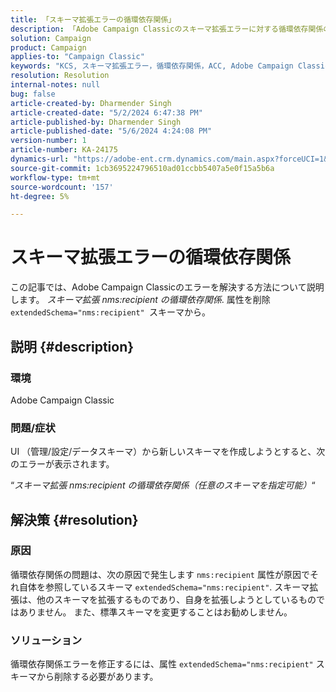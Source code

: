 ```yaml
---
title: 「スキーマ拡張エラーの循環依存関係」
description: 「Adobe Campaign Classicのスキーマ拡張エラーに対する循環依存関係の問題を解決する方法を説明します。」
solution: Campaign
product: Campaign
applies-to: "Campaign Classic"
keywords: "KCS, スキーマ拡張エラー，循環依存関係，ACC, Adobe Campaign Classic"
resolution: Resolution
internal-notes: null
bug: false
article-created-by: Dharmender Singh
article-created-date: "5/2/2024 6:47:38 PM"
article-published-by: Dharmender Singh
article-published-date: "5/6/2024 4:24:08 PM"
version-number: 1
article-number: KA-24175
dynamics-url: "https://adobe-ent.crm.dynamics.com/main.aspx?forceUCI=1&pagetype=entityrecord&etn=knowledgearticle&id=5efaa16c-b408-ef11-9f8a-6045bd034c54"
source-git-commit: 1cb3695224796510ad01ccbb5407a5e0f15a5b6a
workflow-type: tm+mt
source-wordcount: '157'
ht-degree: 5%

---
```


# スキーマ拡張エラーの循環依存関係


この記事では、Adobe Campaign Classicのエラーを解決する方法について説明します。 *スキーマ拡張 nms:recipient の循環依存関係*. 属性を削除 `extendedSchema="nms:recipient" `スキーマから。

## 説明 {#description}


### 環境

Adobe Campaign Classic

### 問題/症状

UI （管理/設定/データスキーマ）から新しいスキーマを作成しようとすると、次のエラーが表示されます。

“*スキーマ拡張 nms:recipient の循環依存関係（任意のスキーマを指定可能）*“


## 解決策 {#resolution}


### 原因

循環依存関係の問題は、次の原因で発生します `nms:recipient` 属性が原因でそれ自体を参照しているスキーマ `extendedSchema="nms:recipient"`. スキーマ拡張は、他のスキーマを拡張するものであり、自身を拡張しようとしているものではありません。 また、標準スキーマを変更することはお勧めしません。

### ソリューション

循環依存関係エラーを修正するには、属性 `extendedSchema="nms:recipient"` スキーマから削除する必要があります。
